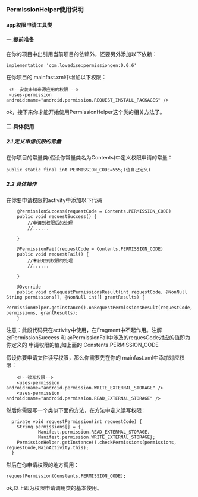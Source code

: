 ### PermissionHelper使用说明
#### app权限申请工具类

#### 一.提前准备
在你的项目中出引用当前项目的依赖外，还要另外添加以下依赖：
```
implementation 'com.lovedise:permissiongen:0.0.6'
```
在你项目的 mainfast.xml中增加以下权限：
```
 <!--安装未知来源应用的权限 -->
 <uses-permission android:name="android.permission.REQUEST_INSTALL_PACKAGES" />
```

ok，接下来你才能开始使用PermissionHelper这个类的相关方法了。
#### 二.具体使用
##### 2.1 定义申请权限的常量
在你项目的常量类(假设你常量类名为Contents)中定义权限申请的常量：
```
public static final int PERMISSION_CODE=555;(值自己定义)
```
##### 2.2 具体操作
在你要申请权限的activity中添加以下代码
```
    @PermissionSuccess(requestCode = Contents.PERMISSION_CODE)
    public void requestSuccess() {
        //申请到权限后的处理
        //......

    }

    @PermissionFail(requestCode = Contents.PERMISSION_CODE)
    public void requestFail() {
        //未获取到权限的处理
        //......

    }

    @Override
    public void onRequestPermissionsResult(int requestCode, @NonNull String permissions[], @NonNull int[] grantResults) {
        PermissionHelper.getInstance().onRequestPermissionsResult(requestCode, permissions, grantResults);
    }
```
注意：此段代码只在activity中使用，在Fragment中不起作用。注解 @PermissionSuccess 和  @PermissionFail中涉及的requesCode对应的值即为你定义的
申请权限的值,如上面的 Constents.PERMISSION_CODE

假设你要申请文件读写权限，那么你需要先在你的 mainfast.xml中添加对应权限：
```
    <!--读写权限-->
    <uses-permission android:name="android.permission.WRITE_EXTERNAL_STORAGE" />
    <uses-permission android:name="android.permission.READ_EXTERNAL_STORAGE" />
```
然后你需要写一个类似下面的方法，在方法中定义读写权限：
```
  private void requestPermission(int requestCode) {
    String permissions[] = {
            Manifest.permission.READ_EXTERNAL_STORAGE,
            Manifest.permission.WRITE_EXTERNAL_STORAGE};
    PermissionHelper.getInstance().checkPermissions(permissions, requestCode,MainActivity.this);
  }
```
然后在你申请权限的地方调用：
```
requestPermission(Constents.PERMISSION_CODE);
```
ok,以上即为权限申请调用类的基本使用。

